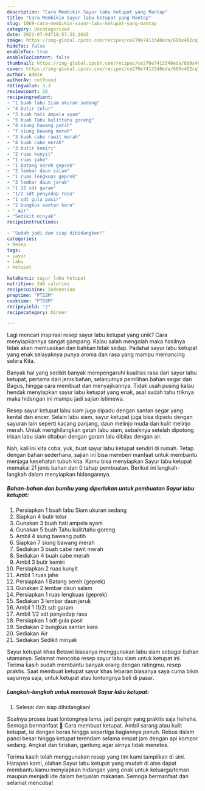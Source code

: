 ```yaml
---
description: "Cara Membikin Sayur labu ketupat yang Mantap"
title: "Cara Membikin Sayur labu ketupat yang Mantap"
slug: 1069-cara-membikin-sayur-labu-ketupat-yang-mantap
category: Uncategorized
date: 2022-07-04T18:57:52.164Z
image: https://img-global.cpcdn.com/recipes/ce270e7413348eda/680x482cq70/sayur-labu-ketupat-foto-resep-utama.jpg
hideToc: false
enableToc: true
enableTocContent: false
thumbnail: https://img-global.cpcdn.com/recipes/ce270e7413348eda/680x482cq70/sayur-labu-ketupat-foto-resep-utama.jpg
cover: https://img-global.cpcdn.com/recipes/ce270e7413348eda/680x482cq70/sayur-labu-ketupat-foto-resep-utama.jpg
author: Admin
authorAv: notfound
ratingvalue: 3.3
reviewcount: 20
recipeingredient:
- "1 buah labu Siam ukuran sedang"
- "4 butir telur"
- "3 buah hati ampela ayam"
- "5 buah Tahu kulittahu goreng"
- "4 siung bawang putih"
- "7 siung bawang merah"
- "3 buah cabe rawit merah"
- "4 buah cabe merah"
- "3 butir kemiri"
- "2 ruas kunyit"
- "1 ruas jahe"
- "1 Batang sereh geprek"
- "2 lembar daun salam"
- "1 ruas lengkuas geprek"
- "3 lembar daun jeruk"
- "1 12 sdt garam"
- "1/2 sdt penyedap rasa"
- "1 sdt gula pasir"
- "2 bungkus santan kara"
- " Air"
- "Sedikit minyak"
recipeinstructions:

- "Sudah jadi dan siap dihidangkan!"
categories:
- Resep
tags:
- sayur
- labu
- ketupat

katakunci: sayur labu ketupat 
nutrition: 246 calories
recipecuisine: Indonesian
preptime: "PT22M"
cooktime: "PT58M"
recipeyield: "2"
recipecategory: Dinner

---
```





Lagi mencari inspirasi resep sayur labu ketupat yang unik? Cara menyiapkannya sangat gampang. Kalau salah mengolah maka hasilnya tidak akan memuaskan dan bahkan tidak sedap. Padahal sayur labu ketupat yang enak selayaknya punya aroma dan rasa yang mampu memancing selera Kita.





Banyak hal yang sedikit banyak mempengaruhi kualitas rasa dari sayur labu ketupat, pertama dari jenis bahan, selanjutnya pemilihan bahan segar dan Bagus, hingga cara membuat dan menyajikannya. Tidak usah pusing kalau hendak menyiapkan sayur labu ketupat yang enak,      asal sudah tahu triknya maka hidangan ini mampu jadi sajian istimewa.














Resep sayur ketupat labu siam juga dipadu dengan santan segar yang kental dan encer. Selain labu siam, sayur ketupat juga bisa dipadu dengan sayuran lain seperti kacang panjang, daun melinjo muda dan kulit melinjo merah. Untuk menghilangkan getah labu siam, sebaiknya setelah dipotong irisan labu siam ditaburi dengan garam lalu dibilas dengan air.






Nah, kali ini kita coba, yuk, buat sayur labu ketupat sendiri di rumah. Tetap dengan bahan sederhana, sajian ini bisa memberi manfaat untuk membantu menjaga kesehatan tubuh kita. Kamu bisa menyiapkan Sayur labu ketupat memakai 21 jenis bahan dan 0 tahap pembuatan. Berikut ini langkah-langkah dalam menyiapkan hidangannya.

<!--inarticleads1-->

##### Bahan-bahan dan bumbu yang diperlukan untuk pembuatan Sayur labu ketupat:

1. Persiapkan 1 buah labu Siam ukuran sedang
1. Siapkan 4 butir telur
1. Gunakan 3 buah hati ampela ayam
1. Gunakan 5 buah Tahu kulit/tahu goreng
1. Ambil 4 siung bawang putih
1. Siapkan 7 siung bawang merah
1. Sediakan 3 buah cabe rawit merah
1. Sediakan 4 buah cabe merah
1. Ambil 3 butir kemiri
1. Persiapkan 2 ruas kunyit
1. Ambil 1 ruas jahe
1. Persiapkan 1 Batang sereh (geprek)
1. Gunakan 2 lembar daun salam
1. Persiapkan 1 ruas lengkuas (geprek)
1. Sediakan 3 lembar daun jeruk
1. Ambil 1 (1/2) sdt garam
1. Ambil 1/2 sdt penyedap rasa
1. Persiapkan 1 sdt gula pasir
1. Sediakan 2 bungkus santan kara
1. Sediakan  Air
1. Sediakan Sedikit minyak


Sayur ketupat khas Betawi biasanya menggunakan labu siam sebagai bahan utamanya. Selamat mencoba resep sayur labu siam untuk ketupat ini. Terima kasih sudah membantu banyak orang dengan ratingmu. resep praktis. Saat membuat ketupat sayur khas lebaran biasanya saya cuma bikin sayurnya saja, untuk ketupat atau lontongnya beli di pasar. 

<!--inarticleads2-->

##### Langkah-langkah untuk memasak Sayur labu ketupat:


1. Selesai dan siap dihidangkan!

Soalnya proses buat lontongnya lama, jadi pengin yang praktis saja hehehe. Semoga bermanfaat 🙂 Cara membuat ketupat. Ambil sarang atau kulit ketupat, isi dengan beras hingga sepertiga bagiannya penuh. Rebus dalam panci besar hingga ketupat terendam selama empat jam dengan api kompor sedang. Angkat dan tiriskan, gantung agar airnya tidak menetes. 

Terima kasih telah menggunakan resep yang tim kami tampilkan di sini. Harapan kami, olahan Sayur labu ketupat yang mudah di atas dapat membantu kamu menyiapkan hidangan yang enak untuk keluarga/teman maupun menjadi ide dalam berjualan makanan. Semoga bermanfaat dan selamat mencoba!

